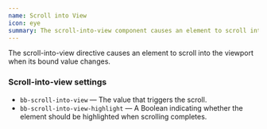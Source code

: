 ```yaml
---
name: Scroll into View
icon: eye
summary: The scroll-into-view component causes an element to scroll into the viewport when its bound value changes.
---
```


The scroll-into-view directive causes an element to scroll into the viewport when its bound value changes.

### Scroll-into-view settings ###
- `bb-scroll-into-view` &mdash; The value that triggers the scroll.
- `bb-scroll-into-view-highlight` &mdash; A Boolean indicating whether the element should be highlighted when scrolling completes.